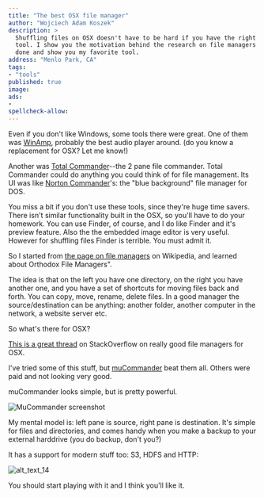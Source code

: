 ```yaml
---
title: "The best OSX file manager"
author: "Wojciech Adam Koszek"
description: >
  Shuffling files on OSX doesn't have to be hard if you have the right
  tool. I show you the motivation behind the research on file managers I've
  done and show you my favorite tool.
address: "Menlo Park, CA"
tags:
- "tools"
published: true
image: 
ads:
-
spellcheck-allow:
---
```


Even if you don't like Windows, some tools there were great. One of them was
[WinAmp][], probably the best audio player around. (do you know a replacement
for OSX? Let me know!)

Another was [Total Commander][]--the 2 pane file commander. Total Commander
could do anything you could think of for file management.
Its UI was like [Norton Commander][]'s: the
"blue background" file manager for DOS.

You miss a bit if you don't use these tools, since they're huge time savers.
There isn't similar functionality built in the OSX, so you'll have to do
your homework. You can use Finder, of course, and I do like Finder and it's
preview feature. Also the the embedded image editor is very useful. However
for shuffling files Finder is terrible. You must admit it.

So I started from [the page on file managers][] on Wikipedia, and learned
about Orthodox File Managers".

The idea is that on the left you have one directory, on the right you have
another one, and you have a set of shortcuts for moving files back and
forth. You can copy, move, rename, delete files. In a good manager the
source/destination can be anything: another folder, another computer in the
network, a website server etc.

So what's there for OSX?

[This is a great thread][] on StackOverflow on really good file managers for OSX.

I've tried some of this stuff, but [muCommander][] beat them all. Others
were paid and not looking very good.

muCommander looks simple, but is pretty powerful.

![MuCommander screenshot](/img/2017-01-16-the-best-osx-file-manager/mucommander_75p.jpg "MuCommander")

My mental model is: left pane is source, right pane is destination. It's
simple for files and directories, and comes handy when you make a backup to
your external harddrive (you do backup, don't you?)

It has a support for modern stuff too: S3, HDFS and HTTP:

![alt_text_14](/img/2017-01-16-the-best-osx-file-manager/mucommander_functions_75p.jpg "Image_text_14")

You should start playing with it and I think you'll like it.

[This is a great thread]: http://apple.stackexchange.com/questions/10097/what-orthodox-file-manager-for-os-x-could-i-use
[WinAmp]: http://www.winamp.com
[Total Commander]: https://www.ghisler.com
[Norton Commander]: https://en.wikipedia.org/wiki/Norton_Commander
[the page on file managers]: https://en.wikipedia.org/wiki/File_manager
[muCommander]: http://www.mucommander.com
